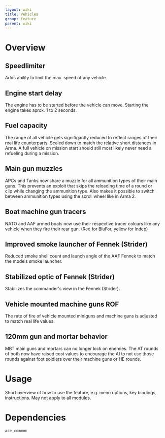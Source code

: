 ```yaml
---
layout: wiki
title: Vehicles
group: feature
parent: wiki
---
```

# Overview
## Speedlimiter
Adds ability to limit the max. speed of any vehicle.
## Engine start delay
The engine has to be started before the vehicle can move. Starting the engine takes aprox. 1 to 2 seconds.
## Fuel capacity
The range of all vehicle gets signifigantly reduced to reflect ranges of their real life counterparts. Scaled down to match the relative short distances in Arma. A full vehicle on mission start should still most likely never need a refueling during a mission.
## Main gun muzzles
APCs and Tanks now share a muzzle for all ammunition types of their main guns. This prevents an exploit that skips the reloading time of a round or clip while changing the ammunition type. Also makes it possible to switch between ammunition types using the scroll wheel like in Arma 2.
## Boat machine gun tracers
NATO and AAF armed boats now use their respective tracer colours like any vehicle when they fire their rear gun. (Red for BluFor, yellow for Indep)
## Improved smoke launcher of Fennek (Strider)
Reduced smoke shell count and launch angle of the AAF Fennek to match the models smoke launcher.
## Stabilized optic of Fennek (Strider)
Stabilizes the commander's view in the Fennek (Strider).
## Vehicle mounted machine guns ROF
The rate of fire of vehicle mounted miniguns and machine guns is adjusted to match real life values.
## 120mm gun and mortar behavior
MBT main guns and mortars can no longer lock on enemies. The AT rounds of both now have raised cost values to encourage the AI to not use those rounds against foot soldiers over their machine guns or HE rounds.

# Usage
Short overview of how to use the feature, e.g. menu options, key bindings, 
instructions. May not apply to all modules.

# Dependencies
`ace_common`
